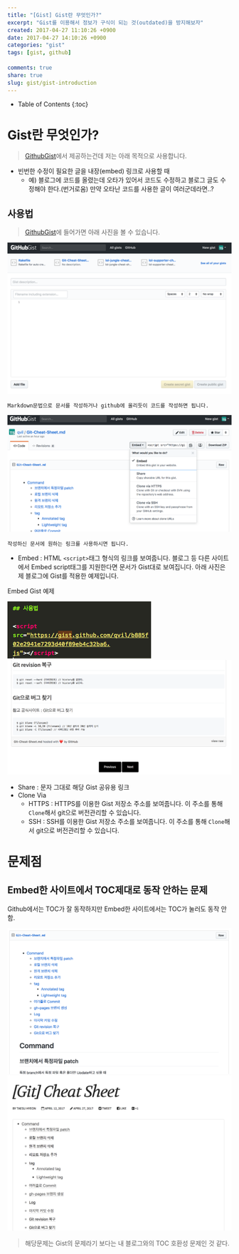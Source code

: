 ```yaml
---
title: "[Gist] Gist란 무엇인가?"
excerpt: "Gist를 이용해서 정보가 구식이 되는 것(outdated)을 방지해보자"
created: 2017-04-27 11:10:26 +0900
date: 2017-04-27 14:10:26 +0900
categories: "gist"
tags: [gist, github]

comments: true
share: true
slug: gist/gist-introduction
---
```


- Table of Contents
  {:toc}

# Gist란 무엇인가?

> [GithubGist][githubgist]에서 제공하는건데 저는 아래 목적으로 사용합니다.

- 빈번한 수정이 필요한 글을 내장(embed) 링크로 사용할 때
  - 예) 블로그에 코드를 올렸는데 오타가 있어서 코드도 수정하고 블로그 글도 수정해야 한다.(번거로움) 만약 오타난 코드를 사용한 글이 여러군데라면..?

## 사용법

> [GithubGist][githubgist]에 들어가면 아래 사진을 볼 수 있습니다.

![/images/gist-1.png](/images/gist-1.png)

    Markdown문법으로 문서를 작성하거나 github에 올리듯이 코드를 작성하면 됩니다.

![/images/gist-link.png](/images/gist-link.png)

    작성하신 문서에 원하는 링크를 사용하시면 됩니다.

- Embed : HTML `<script>`태그 형식의 링크를 보여줍니다. 블로그 등 다른 사이트에서 Embed script태그를 지원한다면 문서가 Gist대로 보여집니다. 아래 사진은 제 블로그에 Gist를 적용한 예제입니다.

Embed Gist 예제

![/images/gist-embed-example.png](/images/gist-embed-example.png)
![/images/gist-embed.png](/images/gist-embed.png)

- Share : 문자 그대로 해당 Gist 공유용 링크
- Clone Via
  - HTTPS : HTTPS를 이용한 Gist 저장소 주소를 보여줍니다. 이 주소를 통해 `Clone`해서 git으로 버전관리할 수 있습니다.
  - SSH : SSH를 이용한 Gist 저장소 주소를 보여줍니다. 이 주소를 통해 `Clone`해서 git으로 버전관리할 수 있습니다.

# 문제점

## Embed한 사이트에서 TOC제대로 동작 안하는 문제

Github에서는 TOC가 잘 동작하지만 Embed한 사이트에서는 TOC가 눌러도 동작 안함.

![/images/gist-toc-github.png](/images/gist-toc-github.png)
![/images/gist-toc-blog.png](/images/gist-toc-blog.png)

> 해당문제는 Gist의 문제라기 보다는 내 블로그와의 TOC 호환성 문제인 것 같다.

<!-- Link -->

[githubgist]: https://gist.github.com
